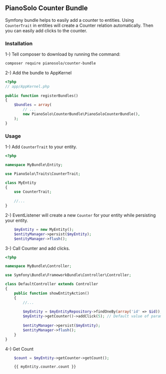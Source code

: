 ## PianoSolo Counter Bundle

Symfony bundle helps to easily add a counter to entities. Using `CounterTrait` in entities will create a Counter
relation automatically. Then you can easily add clicks to the counter.

### Installation 

1-) Tell composer to download by running the command:

```bash
composer require pianosolo/counter-bundle
```
 
2-) Add the bundle to AppKernel

```php
<?php
// app/AppKernel.php
	
public function registerBundles()
{
    $bundles = array(
        // ...
        new PianoSolo\CounterBundle\PianoSoloCounterBundle(),
    );
}
```

### Usage

1-) Add `CounterTrait` to your entity.

```php
<?php

namespace MyBundle\Entity;

use PianoSolo\Traits\CounterTrait;

class MyEntity
{
    use CounterTrait;
    
    //...
}

```
2-) EventListener will create a new `Counter` for your entity while persisting your entity.
```php
    $myEntity = new MyEntity();
    $entityManager->persist($myEntity);
    $entityManager->flush();
```

3-) Call Counter and add clicks.

```php
<?php

namespace MyBundle\Controller;

use Symfony\Bundle\FrameworkBundle\Controller\Controller;

class DefaultController extends Controller
{
    public function showEntityAction()
    {
        //...
        
        $myEntity = $myEntityRepository->findOneBy(array('id' => $id));
        $myEntity->getCounter()->addClick(5); // Default value of parameter is 1
        
        $entityManager->persist($myEntity);
        $entityManager->flush();
    }
}

```

4-) Get Count
```php
    $count = $myEntity->getCounter->getCount();
```

```twig
    {{ myEntity.counter.count }}
```


